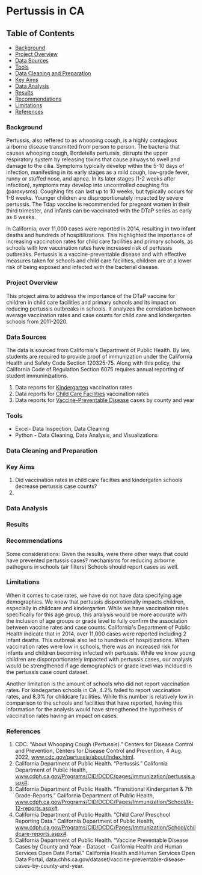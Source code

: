# Pertussis in CA

## Table of Contents

- [Background](#background)
- [Project Overview](#project-overview)
- [Data Sources](#data-sources)
- [Tools](#tools)
- [Data Cleaning and Preparation](#data-cleaning-and-preparation)
- [Key Aims](#key-aims)
- [Data Analysis](#data-analysis)
- [Results](#results)
- [Recommendations](#recommendations)
- [Limitations](#limitations)
- [References](#references)

### Background
Pertussis, also reffered to as whooping cough, is a highly contagious airborne disease transmitted from person to person. The bacteria that causes whooping cough, Bordetella pertussis, disrupts the upper respiratory system by releasing toxins that cause airways to swell and damage to the cilia. Symptoms typically develop within the 5-10 days of infection, manifesting in its early stages as a mild cough, low-grade fever, runny or stuffed nose, and apnea. In its later stages (1-2 weeks after infection), symptoms may develop into uncontrolled coughing fits (paroxysms). Coughing fits can last up to 10 weeks, but typically occurs for 1-6 weeks. Younger children are disproportionately impacted by severe pertussis. The Tdap vaccine is recommended for pregnant women in their third trimester, and infants can be vaccinated with the DTaP series as early as 6 weeks. 

In California, over 11,000 cases were reported in 2014, resulting in two infant deaths and hundreds of hospitilizations. This highlighted the importance of increasing vaccination rates for child care facilities and primary schools, as schools with low vaccination rates have increased risk of pertussis outbreaks. Pertussis is a vaccine-preventable disease and with effective measures taken for schools and child care facilities, children are at a lower risk of being exposed and infected with the bacterial disease. 

### Project Overview
This project aims to address the importance of the DTaP vaccine for children in child care facilities and primary schools and its impact on reducing pertussis outbreaks in schools. It analyzes the correlation between average vaccination rates and case counts for child care and kindergarten schools from 2011-2020. 

### Data Sources
The data is sourced from California's Department of Public Health. By law, students are required to provide proof of immunization under the California Health and Safety Code Section 120325-75. Along with this policy, the California Code of Regulation Section 6075 requires annual reporting of student immuninizations. 
1. Data reports for [Kindergarten](https://www.cdph.ca.gov/Programs/CID/DCDC/Pages/Immunization/School/tk-12-reports.aspx#) vaccination rates
2. Data reports for [Child Care Facilities](https://www.cdph.ca.gov/Programs/CID/DCDC/Pages/Immunization/School/childcare-reports.aspx#) vaccination rates
3. Data reports for [Vaccine-Preventable Disease](https://data.chhs.ca.gov/dataset/vaccine-preventable-disease-cases-by-county-and-year) cases by county and year

### Tools
 - Excel- Data Inspection, Data Cleaning
  - Python - Data Cleaning, Data Analysis, and Visualizations

### Data Cleaning and Preparation


### Key Aims
1. Did vaccination rates in child care facilties and kindergaten schools decrease pertussis case counts?
2. 

### Data Analysis

### Results

### Recommendations
Some considerations: 
Given the results, were there other ways that could have prevented pertussis cases? mechanisms for reducing airborne pathogens in schools (air filters)
Schools should report cases as well.


### Limitations
When it comes to case rates, we have do not have data specifying age demographics. We know that pertussis disporotionally impacts children, especially in childcare and kindergarten. While we have vaccination rates specifically for this age group, this analysis would be more accurate with the inclusion of age groups or grade level to fully confirm the association between vaccine rates and case counts. California's Department of Public Health indicate that in 2014, over 11,000 cases were reported including 2 infant deaths. This outbreak also led to hundreds of hospitilzations. When vaccination rates were low in schools, there was an increased risk for infants and children becoming infected wih pertussis. While we know young children are disporportionately impacted with pertussis cases, our analysis would be strengthened if age demographics or grade level was incldued in the pertussis case count dataset.  

Another limitation is the amount of schools who did not report vaccination rates. For kindegarten schools in CA, 4.2% failed to report vaccination rates, and 8.3% for childcare facilities. While this number is relatively low in comparison to the schools and facilities that have reported, having this information for the analysis would have strengthened the hypothesis of vaccination rates having an impact on cases. 

### References
1. CDC. “About Whooping Cough (Pertussis).” Centers for Disease Control and Prevention, Centers for Disease Control and Prevention, 4 Aug. 2022, www.cdc.gov/pertussis/about/index.html.
2. California Department of Public Health. “Pertussis.” California Department of Public Health, www.cdph.ca.gov/Programs/CID/DCDC/pages/immunization/pertussis.aspx#.
3. California Department of Public Health. “Transitional Kindergarten & 7th Grade-Reports.” California Department of Public Health, www.cdph.ca.gov/Programs/CID/DCDC/Pages/Immunization/School/tk-12-reports.aspx#.
4. California Department of Public Health. “Child Care/ Preschool Reporting Data.” California Department of Public Health, www.cdph.ca.gov/Programs/CID/DCDC/Pages/Immunization/School/childcare-reports.aspx#.
5. California Department of Public Health. “Vaccine Preventable Disease Cases by County and Year - Dataset - California Health and Human Services Open Data Portal.” California Health and Human Services Open Data Portal, data.chhs.ca.gov/dataset/vaccine-preventable-disease-cases-by-county-and-year.
